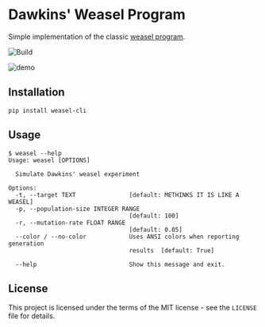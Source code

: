 # Dawkins' Weasel Program

Simple implementation of the classic [weasel program](https://en.wikipedia.org/wiki/Weasel_program).

![Build](https://github.com/wdsrocha/weasel-cli-ci-test/workflows/Build/badge.svg)

![demo](https://raw.githubusercontent.com/wdsrocha/weasel-cli/master/demo.png)

## Installation

`pip install weasel-cli`

## Usage

```
$ weasel --help
Usage: weasel [OPTIONS]

  Simulate Dawkins' weasel experiment

Options:
  -t, --target TEXT               [default: METHINKS IT IS LIKE A WEASEL]
  -p, --population-size INTEGER RANGE
                                  [default: 100]
  -r, --mutation-rate FLOAT RANGE
                                  [default: 0.05]
  --color / --no-color            Uses ANSI colors when reporting generation
                                  results  [default: True]

  --help                          Show this message and exit.
```

## License

This project is licensed under the terms of the MIT license - see the `LICENSE` file for details.
